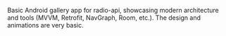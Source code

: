 Basic Android gallery app for radio-api, showcasing modern architecture and tools (MVVM, Retrofit, NavGraph, Room, etc.). The design and animations are very basic.
